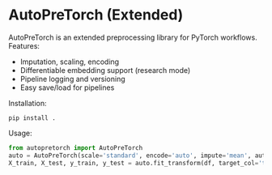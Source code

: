 
# AutoPreTorch (Extended)

AutoPreTorch is an extended preprocessing library for PyTorch workflows.
Features:
- Imputation, scaling, encoding
- Differentiable embedding support (research mode)
- Pipeline logging and versioning
- Easy save/load for pipelines

Installation:
```
pip install .
```

Usage:
```python
from autopretorch import AutoPreTorch
auto = AutoPreTorch(scale='standard', encode='auto', impute='mean', autograd_preprocess=False)
X_train, X_test, y_train, y_test = auto.fit_transform(df, target_col='target')
```

